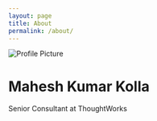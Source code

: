 ```yaml
---
layout: page
title: About
permalink: /about/
---
```


<img src="{{ site.baseurl }}/assets/profile.jpg" title="Profile Picture" class="profile">

# Mahesh Kumar Kolla

Senior Consultant at ThoughtWorks
